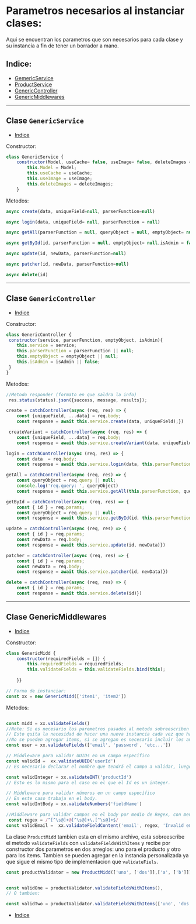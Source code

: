 # Parametros necesarios al instanciar clases:

Aqui se encuentran los parametros que son necesarios para cada clase y su instancia a fin de tener un borrador a mano.

## Indice:

- [GemericService](#clase-genericservice)
- [ProductService](#usuarios)
- [GenericController](#clase-genericcontroller)
- [GenericMiddlewares](#clase-genericmiddlewares)

<hr>

## Clase `GenericService`

- [Indice](#indice)

Constructor:

```javascript
class GenericService {
    constructor(Model, useCache= false, useImage= false, deleteImages = null) {
        this.Model = Model;
        this.useCache = useCache;
        this.useImage = useImage;
        this.deleteImages = deleteImages;
    }
```
Metodos: 
```javascript
async create(data, uniqueField=null, parserFunction=null) 

async login(data, uniqueField= null, parserFunction = null)

async getAll(parserFunction = null, queryObject = null, emptyObject= null, isAdmin = false)

async getById(id, parserFunction = null, emptyObject= null,isAdmin = false)

async update(id, newData, parserFunction=null) 

async patcher(id, newData, parserFunction=null)

async delete(id)

```


<hr>

## Clase `GenericController`

- [Indice](#indice)

Constructor: 

```javascript
class GenericController {
 constructor(service, parserFunction, emptyObject, isAdmin){
    this.service = service;
    this.parserFunction = parserFunction || null;
    this.emptyObject = emptyObject || null;
    this.isAdmin = isAdmin || false;
 }
}
```

Metodos: 

```javascript
//Metodo responder (formato en que saldra la info)
 res.status(status).json({success, message, results});

create = catchController(async (req, res) => {
    const {uniqueField, ...data} = req.body;
    const response = await this.service.create(data, uniqueField);})

 createVariant = catchController(async (req, res) => {
    const {uniqueField, ...data} = req.body;
    const response = await this.service.createVariant(data, uniqueField);})

login = catchController(async (req, res) => {
    const data  = req.body;
    const response = await this.service.login(data, this.parserFunction)})

getAll = catchController(async (req, res) => {
    const queryObject = req.query || null;
    console.log('req.query: ', queryObject)
    const response = await this.service.getAll(this.parserFunction, queryObject, this.emptyObject, this.isAdmin)})

getById = catchController(async (req, res) => {
    const { id } = req.params;
    const queryObject = req.query || null;
    const response = await this.service.getById(id, this.parserFunction, queryObject, this.isAdmin)})

update = catchController(async (req, res) => {
    const { id } = req.params;
    const newData = req.body;
    const response = await this.service.update(id, newData)})

patcher = catchController(async (req, res) => {
    const { id } = req.params;
    const newData = req.body;
    const response = await this.service.patcher(id, newData)})

delete = catchController(async (req, res) => {
    const { id } = req.params;
    const response = await this.service.delete(id)})


```

<hr>

## Clase GenericMiddlewares

- [Indice](#indice)

Constructor: 

```javascript
class GenericMidd {
    constructor(requiredFields = []) {
        this.requiredFields = requiredFields;
        this.validateFields = this.validateFields.bind(this);
        
    }}

// Forma de instanciar:
const xx = new GenericMidd(['item1', 'item2'])

```
Metodos: 

```javascript

const midd = xx.validateFields()
//Note: Si es necesario los paremetros pasados al metodo sobreescriben en ese caso los del contructor.
// Esto quita la necesidad de hacer una nueva instancia cada vez que hay que validar un nuevo campo.
//No se pueden agregar items, si se agregan es necesario incluir los antiguos tambien.
const user = xx.validateFields(['email', 'password', 'etc...'])

// Middleware para validar UUIDs en un campo específico
const validId =  xx.validateUUID('userId') 
// Es necesario declarar el nombre que tendrá el campo a validar, luego validId puede usarse directamente.

const validInteger = xx.validateINT('productId')
// Esto es lo mismo para el caso en el que el Id es un integer.

// Middleware para validar números en un campo específico
// En este caso trabaja en el body.
const validIntBody = xx.validateNumbers('fieldName') 

//Middleware para validar campos en el body por medio de Regex, con mensaje de error personalizado
 const regex = /^[^\s@]+@[^\s@]+\.[^\s@]+$/
const validEmail =  xx.validateFieldContent('email', regex, 'Invalid email format')


```

La clase `ProductMidd` tambien esta en el mismo archivo, esta sobreescribe el metodo `validateFields` con `validateFieldsWithItems` y recibe por constructor dos parametros en dos arreglos: uno para el producto y otro para los items. Tambien se pueden agregar en la instancia personalizada ya que sigue el mismo tipo de implementacion que `validateFiels`.

```javascript
const productValidator = new ProductMidd(['uno', ['dos']],['a', ['b']])


const validOne = productValidator.validateFieldsWithItems(),
// O tambien:

const validTwo = productValidator.validateFieldsWithItems(['uno', 'dos', 'tres'], ['a', 'b', 'c', 'd']),
```

- [Indice](#indice)